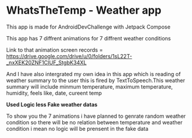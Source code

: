 # WhatsTheTemp - Weather app

This app is made for AndroidDevChallenge with Jetpack Compose


 This app has 7 diffrent animations for 7 diffrent weather conditions
 
 Link to that animation screen records = https://drive.google.com/drive/u/0/folders/1sL22T-_nxXEK20ZNF1CIUF_StgbK34XL
 
 And I have also intergrated my own idea in this app which is reading of weather summary to the user this is fired by TextToSpeech.This weather summary will include minmum temperature, maximum temperature, humidity, feels like, date, cureent temp
 
 
 
 **Used Logic less Fake weather datas**
 
   To show you the 7 animations i have planned to genrate random weather condition so there will be no relation between temperature and weather condition i mean no logic will be prensent in the fake data
  
